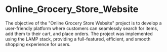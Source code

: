 # Online_Grocery_Store_Website
The objective of the "Online Grocery Store Website" project is to develop a user-friendly platform where customers can seamlessly search for items, add them to their cart, and place orders. The project was implemented using the LAMP stack, providing a full-featured, efficient, and smooth shopping experience for users.

